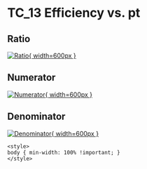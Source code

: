 # TC_13 Efficiency vs. pt

## Ratio

[![Ratio](../mtv/var/TC_13_eff_pt.png){ width=600px }](../mtv/var/TC_13_eff_pt.pdf)

## Numerator

[![Numerator](../mtv/num/TC_13_eff_pt_num.png){ width=600px }](../mtv/num/TC_13_eff_pt_num.pdf)

## Denominator

[![Denominator](../mtv/den/TC_13_eff_pt_den.png){ width=600px }](../mtv/den/TC_13_eff_pt_den.pdf)


``` {=html}
<style>
body { min-width: 100% !important; }
</style>
```
